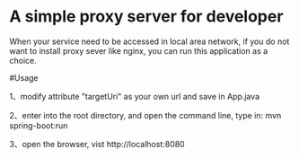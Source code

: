 # A simple proxy server for developer 
  When your service need to be accessed in local area network, if you do not want to install proxy sever like nginx, you can run this application as a choice.
  
#Usage

1、modify attribute "targetUri" as your own url and save in App.java 

2、enter into the root directory, and open the command line, type in:
mvn spring-boot:run

3、open the browser, vist http://localhost:8080
